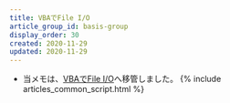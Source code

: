 ```yaml
---
title: VBAでFile I/O
article_group_id: basis-group
display_order: 30
created: 2020-11-29
updated: 2020-11-29
---
```

- 当メモは、[VBAでFile I/O](https://thinktwice.tech/it/vba/file_io_with_vba/)へ移管しました。
{% include articles_common_script.html %}
